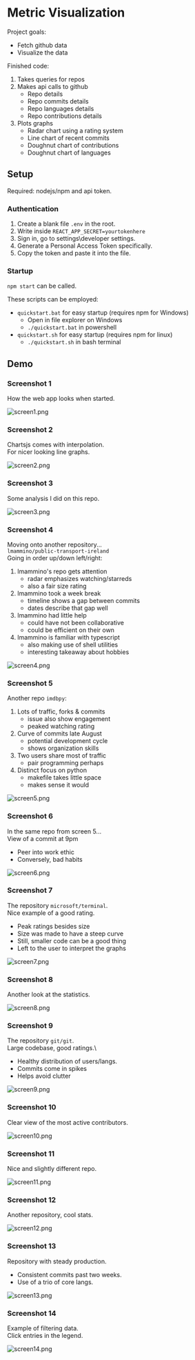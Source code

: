 # Metric Visualization

Project goals:
- Fetch github data
- Visualize the data

Finished code:
1. Takes queries for repos
2. Makes api calls to github
    - Repo details
    - Repo commits details
    - Repo languages details
    - Repo contributions details
3. Plots graphs
    - Radar chart using a rating system
    - Line chart of recent commits
    - Doughnut chart of contributions
    - Doughnut chart of languages

## Setup

Required: nodejs/npm and api token.

### Authentication

1. Create a blank file `.env` in the root.
2. Write inside `REACT_APP_SECRET=yourtokenhere`
3. Sign in, go to settings\\developer settings.
4. Generate a Personal Access Token specifically.
5. Copy the token and paste it into the file.

### Startup

`npm start` can be called.

These scripts can be employed:
- `quickstart.bat` for easy startup (requires npm for Windows)
    - Open in file explorer on Windows
    - `./quickstart.bat` in powershell
- `quickstart.sh` for easy startup (requires npm for linux)
    - `./quickstart.sh` in bash terminal

## Demo

### Screenshot 1

How the web app looks when started.

![screen1.png](screenshots/screen1.png)

### Screenshot 2

Chartsjs comes with interpolation.\
For nicer looking line graphs.

![screen2.png](screenshots/screen2.png)

### Screenshot 3

Some analysis I did on this repo.

![screen3.png](screenshots/screen3.png)

### Screenshot 4

Moving onto another repository...\
`lmammino/public-transport-ireland`\
Going in order up/down left/right:
1. lmammino's repo gets attention
    - radar emphasizes watching/starreds
    - also a fair size rating
2. lmammino took a week break
    - timeline shows a gap between commits
    - dates describe that gap well
3. lmammino had little help
    - could have not been collaborative
    - could be efficient on their own
4. lmammino is familiar with typescript
    - also making use of shell utilities
    - interesting takeaway about hobbies

![screen4.png](screenshots/screen4.png)

### Screenshot 5

Another repo `imdbpy`:
1. Lots of traffic, forks & commits
    - issue also show engagement
    - peaked watching rating
2. Curve of commits late August
    - potential development cycle
    - shows organization skills
3. Two users share most of traffic
    - pair programming perhaps
4. Distinct focus on python
    - makefile takes little space
    - makes sense it would

![screen5.png](screenshots/screen5.png)

### Screenshot 6

In the same repo from screen 5...\
View of a commit at 9pm
- Peer into work ethic
- Conversely, bad habits

![screen6.png](screenshots/screen6.png)

### Screenshot 7

The repository `microsoft/terminal`.\
Nice example of a good rating.
- Peak ratings besides size
- Size was made to have a steep curve
- Still, smaller code can be a good thing
- Left to the user to interpret the graphs

![screen7.png](screenshots/screen7.png)

### Screenshot 8

Another look at the statistics.

![screen8.png](screenshots/screen8.png)

### Screenshot 9

The repository `git/git`.\
Large codebase, good ratings.\
- Healthy distribution of users/langs.
- Commits come in spikes
- Helps avoid clutter

![screen9.png](screenshots/screen9.png)

### Screenshot 10

Clear view of the most active contributors.

![screen10.png](screenshots/screen10.png)

### Screenshot 11

Nice and slightly different repo.

![screen11.png](screenshots/screen11.png)

### Screenshot 12

Another repository, cool stats.

![screen12.png](screenshots/screen12.png)

### Screenshot 13

Repository with steady production.
- Consistent commits past two weeks.
- Use of a trio of core langs.

![screen13.png](./screenshots/screen13.png)

### Screenshot 14

Example of filtering data.\
Click entries in the legend.

![screen14.png](./screenshots/screen14.png)